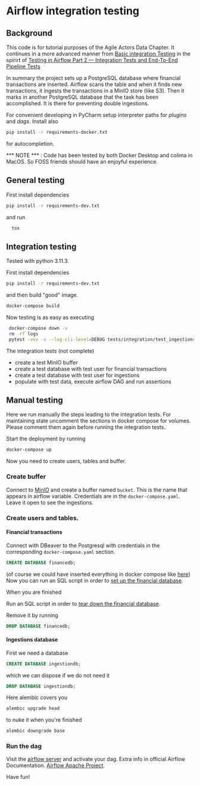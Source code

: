 # Airflow integration testing


## Background

This code is for tutorial purposes of the Agile Actors Data Chapter. It continues in a more advanced manner from
[Basic integration Testing](https://github.com/fithisux/airflow-integration-testing) in the spirirt of
[Testing in Airflow Part 2 — Integration Tests and End-To-End Pipeline Tests](https://medium.com/@chandukavar/testing-in-airflow-part-2-integration-tests-and-end-to-end-pipeline-tests-af0555cd1a82)

In summary the project sets up a PostgreSQL database where financial transactions are inserted. Airflow scans the table and when it finds new transactions, 
it ingests the transactions in a MinIO store (like S3). Then it marks in another PostgreSQL database that the task has been accomplished. It is there for preventing double ingestions.


For convenient developing in PyCharm setup interpreter paths for *plugins* and *dags*. Install also

```bash
pip install -r requirements-docker.txt
```

for autocompletion.


*** NOTE *** : Code has been tested by both Docker Desktop and colima in MacOS. So FOSS friends should have an enjoyful experience.

## General testing
First install dependencies

```bash
pip install -r requirements-dev.txt
```

and run

```bash
  tox
```

## Integration testing

Tested with python 3.11.3.

First install dependencies

```bash
pip install -r requirements-dev.txt
```

and then build "good" image.

```bash
docker-compose build
```

Now testing is as easy as executing


```bash
 docker-compose down -v
 rm -rf logs
 pytest -vvv -s --log-cli-level=DEBUG tests/integration/test_ingestions.py
```

The integration tests (not complete) 
* create a test MinIO buffer
* create a test database with test user for financial transactions
* create a test database with test user for ingestions
* populate with test data, execute airflow DAG and run assertions

## Manual testing

Here we run manually the steps leading to the integration tests. 
For maintaining state uncomment the sections in docker compose for volumes. 
Please comment them again before running the integration tests.

Start the deployment by running

```bash
docker-compose up
```

Now you need to create users, tables and buffer.

### Create buffer

Connect to [MinIO](http://127.0.0.1:9001) and create a buffer named `bucket`. This is the name that appears in airflow variable.
Credentials are in the `docker-compose.yaml`. Leave it open to see the ingestions.


### Create users and tables.

#### Financial transactions
Connect with DBeaver to the Postgresql with credentials in the corresponding `docker-compose.yaml` section.

```sql
CREATE DATABASE financedb;
```

(of course we could have inserted everything in docker compose like [here](https://levelup.gitconnected.com/creating-and-filling-a-postgres-db-with-docker-compose-e1607f6f882f))
Now you can run an SQL script in order to  [set up the financial database](tests/integration/setup_database.sql).

When you are finished

Run an SQL script in order to [tear down the financial database](tests/integration/teardown_database.sql).

Remove it by running

```sql
DROP DATABASE financedb;
```

#### Ingestions database

First we need a database

```sql
CREATE DATABASE ingestiondb;
```
which we can dispose if we do not need it

```sql
DROP DATABASE ingestiondb;
```

Here alembic covers you

```bash
alembic upgrade head
```

to nuke it when you're finished

```bash
alembic downgrade base
```

### Run the dag

Visit the [airflow server](http://localhost:8080) and activate your dag. Extra info in official Airflow Documentation.
[Airflow Apache Project](https://airflow.apache.org/).

Have fun!
